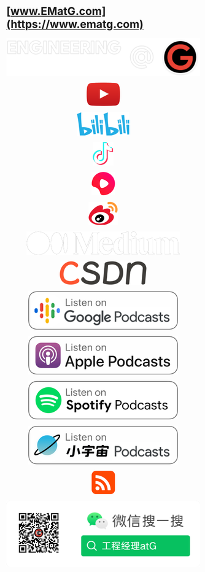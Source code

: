 # [www.EMatG.com](https://www.ematg.com)

<div align="center">

[![ematg.com](assets/img/banner.transparent.png)](https://www.ematg.com)

[![YouTube](assets/img/youtube.png)](https://www.youtube.com/channel/UCSgAZ-Po9gJt_L-8CCCH0uw)

[![B站](assets/img/bili.png)](https://space.bilibili.com/506982501/video)

[![抖音](assets/img/tictok.png)](https://www.douyin.com/user/MS4wLjABAAAAxwov1NGNUoT9OmQWjlZiaKcZgTJGt9agBNkBdk3pqBBLlgxcaLXqtsS9Ge_mw8PL)

[![西瓜视频](assets/img/xigua.png)](https://www.ixigua.com/home/484256997183607?list_entrance=studio)

[![微博](assets/img/weibo.png)](https://weibo.com/u/7031940197)

[![Medium](assets/img/medium.png)](https://ematg.medium.com/)

[![CSDN](assets/img/csdn.png)](https://blog.csdn.net/ematg)

[![Google Podcasts](assets/img/google-podcasts.png)](https://www.ematg.com)

[![Apple Podcasts](assets/img/apple-podcasts.png)](https://podcasts.apple.com/gb/podcast/em-g-podcasts-%E6%92%AD%E5%AE%A2/id1605407339)

[![Spotify Podcasts](assets/img/spotify-podcasts.png)](https://open.spotify.com/show/0DFToAGxqvfrtGRE8sSo0y)

[![小宇宙播客](assets/img/xiaoyuzhou-podcasts.png)](https://www.xiaoyuzhoufm.com/podcast/61e4126bb54d285407a095cc?s=eyJ1IjoiNjFlNDExZTUyY2JkN2MwMTc2ZjBkOGE1In0%3D)

[![RSS](assets/img/rss.png)](https://www.ematg.com/feed.xml)

[![微信公众号](/assets/img/wechat_qr_code.png)](https://www.ematg.com/wechat)

</div>
